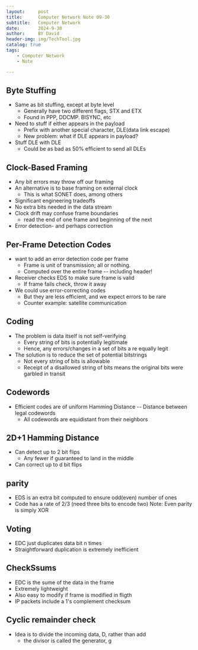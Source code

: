 ```yaml
---
layout:     post
title:      Computer Network Note 09-30
subtitle:   Computer Network
date:       2024-9-30
author:     BY David
header-img: img/TechTool.jpg
catalog: true
tags:
    - Computer Network
    - Note

---
```


## Byte Stuffing
* Same as bit stuffing, except at byte level
    * Generally have two different flags, STX and ETX
    * Found in PPP, DDCMP. BISYNC, etc
* Need to stuff if either appears in the payload
    * Prefix with another special character, DLE(data link escape)
    * New problem: what if DLE appears in payload?
* Stuff DLE with DLE
    * Could be as bad as 50% efficient to send all DLEs

## Clock-Based Framing
* Any bit errors may throw off our framing
* An alternative is to base framing on external clock
    * This is what SONET does, among others
* Significant engineering tradeoffs
* No extra bits needed in the data stream
* Clock drift may confuse frame boundaries
    * read the end of one frame and beginning of the next
* Error detection- and perhaps correction

## Per-Frame Detection Codes
* want to add an error detection code per frame
    * Frame is unit of transmission; all or nothing.
    * Computed over the entire frame -- including header!
* Receiver checks EDS to make sure frame is valid
    * If frame fails check, throw it away
* We could use error-correcting codes
    * But they are less efficient, and we expect errors to be rare
    * Counter example: satellite communication

## Coding
* The problem is data itself is not self-verifying
    * Every string of bits is potentially legitimate
    * Hence, any errors/changes in a set of bits a re equally legit
* The solution is to reduce the set of potential bitstrings
    * Not every string of bits is allowable
    * Receipt of a disallowed string of bits means the original bits were garbled in transit

## Codewords
* Efficient codes are of uniform Hamming Distance -- Distance between legal codewords
    * All codewords are equidistant from their neighbors

## 2D+1 Hamming Distance
* Can detect up to 2 bit flips
    * Any fewer if guaranteed to land in the middle
* Can correct up to d bit flips

## parity 
* EDS is an extra bit computed to ensure odd(even) number of ones
* Code has a rate of 2/3 (need three bits to encode two)
Note: Even parity is simply XOR

## Voting
* EDC just duplicates data bit n times
* Straightforward duplication is extremely inefficient

## CheckSsums
* EDC is the sume of the data in the frame
* Extremely lightweight
* Also easy to modify if frame is modified in fligth
* IP packets include a 1's complement checksum

## Cyclic remainder check
* Idea is to divide the incoming data, D, rather than add
    * the divisor is called the generator, g
